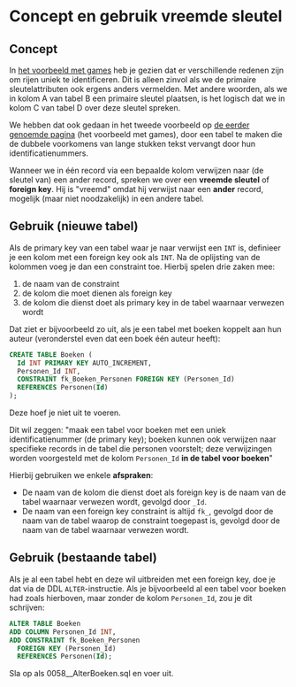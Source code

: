 # Concept en gebruik vreemde sleutel
## Concept
In [het voorbeeld met games](sleutels-voor-identificatie.md) heb je gezien dat er verschillende redenen zijn om rijen uniek te identificeren.
Dit is alleen zinvol als we de primaire sleutelattributen ook ergens anders vermelden. Met andere woorden, als we in kolom A van tabel B een primaire sleutel plaatsen, is het logisch dat we in kolom C van tabel D over deze sleutel spreken.

We hebben dat ook gedaan in het tweede voorbeeld op [de eerder genoemde pagina](sleutels-voor-identificatie.md) (het voorbeeld met games), door een tabel te maken die de dubbele voorkomens van lange stukken tekst vervangt door hun identificatienummers.

Wanneer we in één record via een bepaalde kolom verwijzen naar (de sleutel van) een ander record, spreken we over een **vreemde sleutel** of **foreign key**. Hij is "vreemd" omdat hij verwijst naar een **ander** record, mogelijk (maar niet noodzakelijk) in een andere tabel.

## Gebruik (nieuwe tabel)
Als de primary key van een tabel waar je naar verwijst een `INT` is, definieer je een kolom met een foreign key ook als `INT`. Na de oplijsting van de kolommen voeg je dan een constraint toe. Hierbij spelen drie zaken mee:

1. de naam van de constraint
2. de kolom die moet dienen als foreign key
3. de kolom die dienst doet als primary key in de tabel waarnaar verwezen wordt

Dat ziet er bijvoorbeeld zo uit, als je een tabel met boeken koppelt aan hun auteur (veronderstel even dat een boek één auteur heeft):

```sql
CREATE TABLE Boeken (
  Id INT PRIMARY KEY AUTO_INCREMENT,
  Personen_Id INT,
  CONSTRAINT fk_Boeken_Personen FOREIGN KEY (Personen_Id)
  REFERENCES Personen(Id)
); 
```

Deze hoef je niet uit te voeren.

Dit wil zeggen: "maak een tabel voor boeken met een uniek identificatienummer (de primary key); boeken kunnen ook verwijzen naar specifieke records in de tabel die personen voorstelt; deze verwijzingen worden voorgesteld met de kolom `Personen_Id` **in de tabel voor boeken**"

Hierbij gebruiken we enkele **afspraken**:

* De naam van de kolom die dienst doet als foreign key is de naam van de tabel waarnaar verwezen wordt, gevolgd door `_Id`.
* De naam van een foreign key constraint is altijd `fk_`, gevolgd door de naam van de tabel waarop de constraint toegepast is, gevolgd door de naam van de tabel waarnaar verwezen wordt.

## Gebruik (bestaande tabel)
Als je al een tabel hebt en deze wil uitbreiden met een foreign key, doe je dat via de DDL `ALTER`-instructie.
Als je bijvoorbeeld al een tabel voor boeken had zoals hierboven, maar zonder de kolom `Personen_Id`, zou je dit schrijven:

```sql
ALTER TABLE Boeken
ADD COLUMN Personen_Id INT,
ADD CONSTRAINT fk_Boeken_Personen
  FOREIGN KEY (Personen_Id)
  REFERENCES Personen(Id);
```

Sla op als 0058\_\_AlterBoeken.sql en voer uit.
